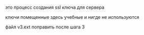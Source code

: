 это процесс создания ssl ключа для сервера

ключи помещенные здесь учебные и нигде не используются

файл v3.ext поправить после шага 3